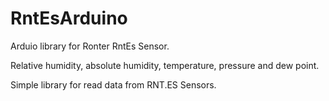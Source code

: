 # RntEsArduino
Arduio library for Ronter RntEs Sensor.

Relative humidity, absolute humidity, temperature, pressure and dew point.

Simple library for read data from RNT.ES Sensors.
